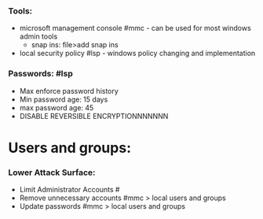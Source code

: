 ### Tools:
- microsoft management console #mmc - can be used for most windows admin tools  
	- snap ins: file>add snap ins
- local security policy #lsp - windows policy changing and implementation
### Passwords: #lsp
- Max enforce password history
- Min password age: 15 days
- max password age: 45
- DISABLE REVERSIBLE ENCRYPTIONNNNNNN
# Users and groups:

### Lower Attack Surface:
- Limit Administrator Accounts #
- Remove unnecessary accounts  #mmc > local users and groups
- Update passwords #mmc > local users and groups